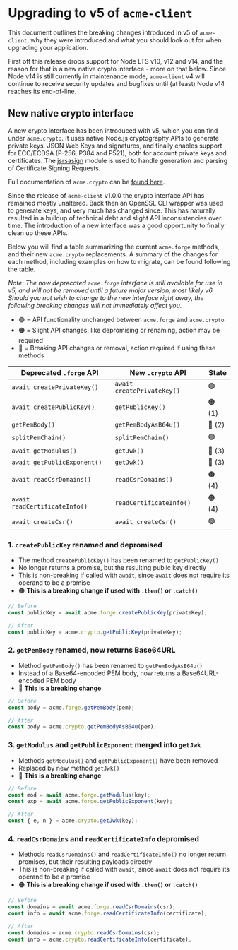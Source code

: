 # Upgrading to v5 of `acme-client`

This document outlines the breaking changes introduced in v5 of `acme-client`, why they were introduced and what you should look out for when upgrading your application.

First off this release drops support for Node LTS v10, v12 and v14, and the reason for that is a new native crypto interface - more on that below. Since Node v14 is still currently in maintenance mode, `acme-client` v4 will continue to receive security updates and bugfixes until (at least) Node v14 reaches its end-of-line.

## New native crypto interface

A new crypto interface has been introduced with v5, which you can find under `acme.crypto`. It uses native Node.js cryptography APIs to generate private keys, JSON Web Keys and signatures, and finally enables support for ECC/ECDSA (P-256, P384 and P521), both for account private keys and certificates. The [jsrsasign](https://www.npmjs.com/package/jsrsasign) module is used to handle generation and parsing of Certificate Signing Requests.

Full documentation of `acme.crypto` can be [found here](crypto.md).

Since the release of `acme-client` v1.0.0 the crypto interface API has remained mostly unaltered. Back then an OpenSSL CLI wrapper was used to generate keys, and very much has changed since. This has naturally resulted in a buildup of technical debt and slight API inconsistencies over time. The introduction of a new interface was a good opportunity to finally clean up these APIs.

Below you will find a table summarizing the current `acme.forge` methods, and their new `acme.crypto` replacements. A summary of the changes for each method, including examples on how to migrate, can be found following the table.

*Note: The now deprecated `acme.forge` interface is still available for use in v5, and will not be removed until a future major version, most likely v6. Should you not wish to change to the new interface right away, the following breaking changes will not immediately affect you.*

* :green_circle: = API functionality unchanged between `acme.forge` and `acme.crypto`
* :orange_circle: = Slight API changes, like depromising or renaming, action may be required
* :red_circle: = Breaking API changes or removal, action required if using these methods

| Deprecated `.forge` API       | New `.crypto` API             | State                 |
| ----------------------------- | ----------------------------- | --------------------- |
| `await createPrivateKey()`    | `await createPrivateKey()`    | :green_circle:        |
| `await createPublicKey()`     | `getPublicKey()`              | :orange_circle:   (1) |
| `getPemBody()`                | `getPemBodyAsB64u()`          | :red_circle:      (2) |
| `splitPemChain()`             | `splitPemChain()`             | :green_circle:        |
| `await getModulus()`          | `getJwk()`                    | :red_circle:      (3) |
| `await getPublicExponent()`   | `getJwk()`                    | :red_circle:      (3) |
| `await readCsrDomains()`      | `readCsrDomains()`            | :orange_circle:   (4) |
| `await readCertificateInfo()` | `readCertificateInfo()`       | :orange_circle:   (4) |
| `await createCsr()`           | `await createCsr()`           | :green_circle:        |

### 1. `createPublicKey` renamed and depromised

* The method `createPublicKey()` has been renamed to `getPublicKey()`
* No longer returns a promise, but the resulting public key directly
* This is non-breaking if called with `await`, since `await` does not require its operand to be a promise
* :orange_circle: **This is a breaking change if used with `.then()` or `.catch()`**

```js
// Before
const publicKey = await acme.forge.createPublicKey(privateKey);

// After
const publicKey = acme.crypto.getPublicKey(privateKey);
```

### 2. `getPemBody` renamed, now returns Base64URL

* Method `getPemBody()` has been renamed to `getPemBodyAsB64u()`
* Instead of a Base64-encoded PEM body, now returns a Base64URL-encoded PEM body
* :red_circle: **This is a breaking change**

```js
// Before
const body = acme.forge.getPemBody(pem);

// After
const body = acme.crypto.getPemBodyAsB64u(pem);
```

### 3. `getModulus` and `getPublicExponent` merged into `getJwk`

* Methods `getModulus()` and `getPublicExponent()` have been removed
* Replaced by new method `getJwk()`
* :red_circle: **This is a breaking change**

```js
// Before
const mod = await acme.forge.getModulus(key);
const exp = await acme.forge.getPublicExponent(key);

// After
const { e, n } = acme.crypto.getJwk(key);
```

### 4. `readCsrDomains` and `readCertificateInfo` depromised

* Methods `readCsrDomains()` and `readCertificateInfo()` no longer return promises, but their resulting payloads directly
* This is non-breaking if called with `await`, since `await` does not require its operand to be a promise
* :orange_circle: **This is a breaking change if used with `.then()` or `.catch()`**

```js
// Before
const domains = await acme.forge.readCsrDomains(csr);
const info = await acme.forge.readCertificateInfo(certificate);

// After
const domains = acme.crypto.readCsrDomains(csr);
const info = acme.crypto.readCertificateInfo(certificate);
```
